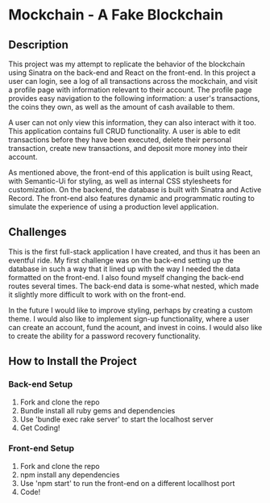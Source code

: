 # Mockchain - A Fake Blockchain

## Description
This project was my attempt to replicate the behavior of the blockchain using Sinatra on the back-end and React on the front-end. In this project a user can login, see a log of all transactions across the mockchain, and visit a profile page with information relevant to their account. The profile page provides easy navigation to the following information: a user's transactions, the coins they own, as well as the amount of cash available to them. 

A user can not only view this information, they can also interact with it too. This application contains full CRUD functionality. A user is able to edit transactions before they have been executed, delete their personal transaction, create new transactions, and deposit more money into their account. 

As mentioned above, the front-end of this application is built using React, with Semantic-Ui for styling, as well as internal CSS stylesheets for customization. On the backend, the database is built with Sinatra and Active Record. The front-end also features dynamic and programmatic routing to simulate the experience of using a production level application. 

## Challenges
This is the first full-stack application I have created, and thus it has been an eventful ride. My first challenge was on the back-end setting up the database in such a way that it lined up with the way I needed the data formatted on the front-end. I also found myself changing the back-end routes several times. The back-end data is some-what nested, which made it slightly more difficult to work with on the front-end. 

In the future I would like to improve styling, perhaps by creating a custom theme. I would also like to implement sign-up functionality, where a user can create an account, fund the acount, and invest in coins. I would also like to create the ability for a password recovery functionality. 

## How to Install the Project

### Back-end Setup
1. Fork and clone the repo
2. Bundle install all ruby gems and dependencies
3. Use 'bundle exec rake server' to start the localhost server
4. Get Coding!

### Front-end Setup
1. Fork and clone the repo
2. npm install any dependencies
3. Use 'npm start' to run the front-end on a different locallhost port
4. Code!

